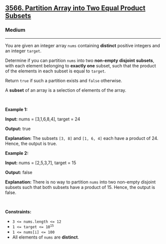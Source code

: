 <h2><a href="https://leetcode.com/problems/partition-array-into-two-equal-product-subsets">3566. Partition Array into Two Equal Product Subsets</a></h2><h3>Medium</h3><hr><p>You are given an integer array <code>nums</code> containing <strong>distinct</strong> positive integers and an integer <code>target</code>.</p>

<p>Determine if you can partition <code>nums</code> into two <strong>non-empty</strong> <strong>disjoint</strong> <strong>subsets</strong>, with each element belonging to <strong>exactly one</strong> subset, such that the product of the elements in each subset is equal to <code>target</code>.</p>

<p>Return <code>true</code> if such a partition exists and <code>false</code> otherwise.</p>
A <strong>subset</strong> of an array is a selection of elements of the array.
<p>&nbsp;</p>
<p><strong class="example">Example 1:</strong></p>

<div class="example-block">
<p><strong>Input:</strong> <span class="example-io">nums = [3,1,6,8,4], target = 24</span></p>

<p><strong>Output:</strong> <span class="example-io">true</span></p>

<p><strong>Explanation:</strong> The subsets <code>[3, 8]</code> and <code>[1, 6, 4]</code> each have a product of 24. Hence, the output is true.</p>
</div>

<p><strong class="example">Example 2:</strong></p>

<div class="example-block">
<p><strong>Input:</strong> <span class="example-io">nums = [2,5,3,7], target = 15</span></p>

<p><strong>Output:</strong> <span class="example-io">false</span></p>

<p><strong>Explanation:</strong> There is no way to partition <code>nums</code> into two non-empty disjoint subsets such that both subsets have a product of 15. Hence, the output is false.</p>
</div>

<p>&nbsp;</p>
<p><strong>Constraints:</strong></p>

<ul>
	<li><code>3 &lt;= nums.length &lt;= 12</code></li>
	<li><code>1 &lt;= target &lt;= 10<sup>15</sup></code></li>
	<li><code>1 &lt;= nums[i] &lt;= 100</code></li>
	<li>All elements of <code>nums</code> are <strong>distinct</strong>.</li>
</ul>
